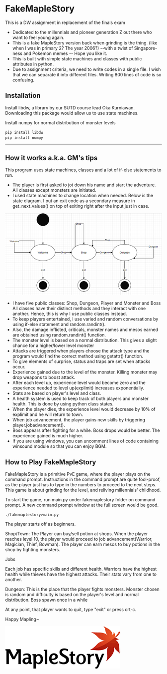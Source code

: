 # FakeMapleStory

This is a DW assignment in replacement of the finals exam

- Dedicated to the millennials and pioneer generation Z out there who want to feel young again.
- This is a fake MapleStory version back when grinding is the thing. (like when I was in primary 2? The year 2006?) --with a twist of Singapore-ness and Pokemon memes -- Hope you like it.
- This is built with simple state machines and classes with public attributes in python.
- Due to assignment criteria, we need to write codes in a single file. I wish that we can separate it into different files. Writing 800 lines of code is so confusing.

<h2> Installation</h2>

Install libdw, a library by our SUTD course lead Oka Kurniawan. Downloading this package would allow us to use state machines.

Install numpy for normal distribution of monster levels

```python
pip install libdw
pip install numpy
```

---

## How it works a.k.a. GM's tips

This program uses state machines, classes and a lot of if-else statements to run. 

- The player is first asked to jot down his name and start the adventure. All classes except monsters are initiated.
- I used state machines to change location when needed. Below is the state diagram. I put an exit code as a secondary measure in get_next_values() on top of exiting right after the input just in case.

![statediagram](./statediagram.png)

- I have five public classes: Shop, Dungeon, Player and Monster and Boss All classes have their distinct methods and they interact with one another. Hence, this is why I use public classes instead.
- To keep players entertained, I use varied and random conversations by using if-else statement and random.randint().
- Also, the damage inflicted, criticals, monster names and mesos earned are obtained using random.randint() function.
- The monster level is based on a normal distribution. This gives a slight chance for a higher/lower level monster
- Attacks are triggered when players choose the attack type and the program would find the correct method using getattr() function.
- To give elements of surprise, status and traps are set when attacks occur. 
- Experience gained due to the level of the monster. Killing monster may drop weapons to boost attack.
- After each level up, experience level would become zero and the experience needed to level up(explimit) increases exponentially.
- Stats are based on player's level and class.
- A health system is used to keep track of both players and monster health. This is done by using python class states.
- When the player dies, the experience level would decrease by 10% of explimit and he will return to town.
- When job advancement, the player gains new skills by triggering player.jobadvancement(). 
- Boss appears after fighting for a while. Boss drops would be better. The experience gained is much higher.
- If you are using windows, you can uncomment lines of code containing winsound module so that you can enjoy BGM.



## How to Play FakeMapleStory

FakeMapleStory is a primitive PvE game, where the player plays on the command prompt. Instructions in the command prompt are quite fool-proof, as the player just has to type in the numbers to proceed to the next steps. This game is about grinding for the level, and reliving millennials' childhood. 

To start the game, run main.py under fakemaplestory folder on command prompt. A new command prompt window at the full screen would be good.

```
./fakemaplestory>main.py
```

The player starts off as beginners.

Shop/Town: The Player can buy/sell potion at shops. When the player reaches level 10, the player would proceed to job advancement(Warrior, Magician, Thief, Bowman). The player can earn mesos to buy potions in the shop by fighting monsters.

Jobs

Each job has specific skills and different health. Warriors have the highest health while thieves have the highest attacks. Their stats vary from one to another.

Dungeon: This is the place that the player fights monsters. Monster chosen is random and difficulty is based on the player's level and normal distribution. Boss spawn once in a while

At any point, that player wants to quit, type "exit" or press crt-c.

Happy Mapling~

![maplestory](./maplestory.png)




